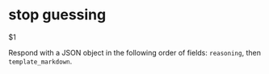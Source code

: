 # stop guessing

$1

Respond with a JSON object in the following order of fields: `reasoning`, then `template_markdown`.
